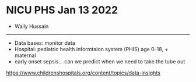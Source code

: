 # NICU PHS Jan 13 2022

* Wally Hussain

---

* Data bases: monitor data
* Hospital: pediatric  health informtaion system (PHIS) age 0-18, + maternal
* early onset sepsis... can we predict when we need to take the tube out

https://www.childrenshospitals.org/content/topics/data-insights